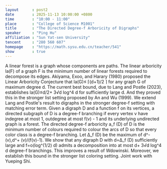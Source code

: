 ```yaml
---
layout      : post2
date        : 2025-11-13 10:00:00 +0800
time        : "10:00 - 11:00"
place       : "College of Science M1001"
title       : "The Directed Degree-f Arboricity of Digraphs"
speaker     : "Ping Hu"
affiliation : "Sun Yat-sen University"
tencent     : "280 560 607"
homepage    : "https://math.sysu.edu.cn/teacher/541"
show        : true
---
```

A linear forest is a graph whose components are paths. The linear arboricity la(F) of a graph F is the minimum number of linear forests required to decompose its edges. Akiyama, Exoo, and Harary (1980) proposed the Linear Arboricity Conjecture that la(G)≤ ⌈(d+1)/2 ⌉ for any graph G of maximum degree d. The current best bound, due to Lang and Postle (2023), establishes la(G)≤d/2+ 3√d  log^4  d for sufficiently large d. And they proved this in the stronger list setting proposed by An and Wu (1999).
We extend Lang and Postle's result to digraphs in the stronger degree-f setting with matching error term. Given a digraph D and a function f on its vertices, a directed subgraph of D is a degree-f branching if every vertex v have indegree at most 1, outdegree at most f(v) - 1 and its underlying undirected graph is a forest. The directed degree-f arboricity a_f (D) of D is the minimum number of colours required to colour the arcs of D so that every color class is a degree-f branching. Let Δ_f (D) be the maximum of d^- (v),d^+ (v)/(f(v)-1). We show that any digraph D with d=Δ_f (D) sufficiently large and f=o(log^(1/2) d) admits a decomposition into at most d+ 3√d  log^4  d degree-f branchings. This improves a result of Wdowinski. Moreover, we establish this bound in the stronger list coloring setting.
Joint work with Yueping Shi.
